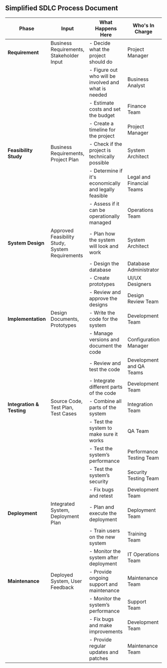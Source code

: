 ## Simplified SDLC Process Document

| Phase                    | Input                                                  | What Happens Here                                                        | Who's In Charge               | Outcome/Deliverables         |
|--------------------------|--------------------------------------------------------|--------------------------------------------------------------------------|-------------------------------|------------------------------|
| **Requirement**             | Business Requirements, Stakeholder Input               | - Decide what the project should do                                      | Project Manager               | Project Plan                 |
|                          |                                                        | - Figure out who will be involved and what is needed                     | Business Analyst              | Budget and Timeline          |
|                          |                                                        | - Estimate costs and set the budget                                      | Finance Team                  |                              |
|                          |                                                        | - Create a timeline for the project                                      | Project Manager               |                              |
| **Feasibility Study**    | Business Requirements, Project Plan                    | - Check if the project is technically possible                           | System Architect              | Feasibility Report           |
|                          |                                                        | - Determine if it's economically and legally feasible                    | Legal and Financial Teams     |                              |
|                          |                                                        | - Assess if it can be operationally managed                              | Operations Team               |                              |
| **System Design**        | Approved Feasibility Study, System Requirements        | - Plan how the system will look and work                                 | System Architect              | Design Documents             |
|                          |                                                        | - Design the database                                                    | Database Administrator        |                              |
|                          |                                                        | - Create prototypes                                                      | UI/UX Designers               | Prototypes                   |
|                          |                                                        | - Review and approve the designs                                         | Design Review Team            |                              |
| **Implementation**       | Design Documents, Prototypes                           | - Write the code for the system                                          | Development Team              | Source Code                  |
|                          |                                                        | - Manage versions and document the code                                  | Configuration Manager         |                              |
|                          |                                                        | - Review and test the code                                               | Development and QA Teams      |                              |
|                          |                                                        | - Integrate different parts of the code                                  | Development Team              |                              |
| **Integration & Testing**| Source Code, Test Plan, Test Cases                     | - Combine all parts of the system                                        | Integration Team              | Integrated System            |
|                          |                                                        | - Test the system to make sure it works                                  | QA Team                       | Test Results                 |
|                          |                                                        | - Test the system’s performance                                          | Performance Testing Team      |                              |
|                          |                                                        | - Test the system’s security                                             | Security Testing Team         |                              |
|                          |                                                        | - Fix bugs and retest                                                    | Development Team              |                              |
| **Deployment**           | Integrated System, Deployment Plan                     | - Plan and execute the deployment                                        | Deployment Team               | Deployed System              |
|                          |                                                        | - Train users on the new system                                          | Training Team                 |                              |
|                          |                                                        | - Monitor the system after deployment                                    | IT Operations Team            |                              |
| **Maintenance**          | Deployed System, User Feedback                         | - Provide ongoing support and maintenance                                | Maintenance Team              | System Updates               |
|                          |                                                        | - Monitor the system’s performance                                       | Support Team                  |                              |
|                          |                                                        | - Fix bugs and make improvements                                         | Development Team              |                              |
|                          |                                                        | - Provide regular updates and patches                                    | Maintenance Team              |                              |
